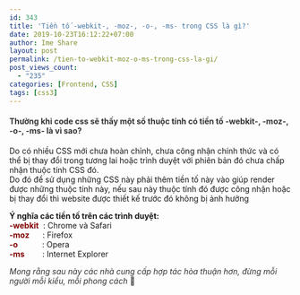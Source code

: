 ```yaml
---
id: 343
title: 'Tiền tố -webkit-, -moz-, -o-, -ms- trong CSS là gì?'
date: 2019-10-23T16:12:22+07:00
author: Ime Share
layout: post
permalink: /tien-to-webkit-moz-o-ms-trong-css-la-gi/
post_views_count:
  - "235"
categories: [Frontend, CSS]
tags: [css3]
---
```

#### <span style="color: #333333;"><strong>Thường khi code css sẽ thấy một số thuộc tính có tiền tố -webkit-, -moz-, -o-, -ms- là vì sao?</strong></span>

Do có nhiều CSS mới chưa hoàn chỉnh, chưa công nhận chính thức và có thể bị thay đổi trong tương lai hoặc trình duyệt với phiên bản đó chưa chấp nhận thuộc tính CSS đó.  
Do đó để sử dụng những CSS này phải thêm tiền tố này vào giúp render được những thuộc tính này, nếu sau này thuộc tính đó được công nhận hoặc bị thay đổi thì website được thiết kế trước đó không bị ảnh hưởng

**Ý nghĩa các tiền tố trên các trình duyệt:**  
<span style="color: #800000;"><strong>-webkit</strong></span>  : Chrome và Safari  
<span style="color: #800000;"><strong>-moz</strong></span>      : Firefox  
<span style="color: #800000;"><strong>-o</strong></span>           : Opera  
<span style="color: #800000;"><strong>-ms</strong></span>        : Internet Explorer

<span style="color: #333333;"><em>Mong rằng sau này các nhà cung cấp hợp tác hòa thuận hơn, đừng mỗi người mỗi kiểu, mỗi phong cách </em>🙂</span>